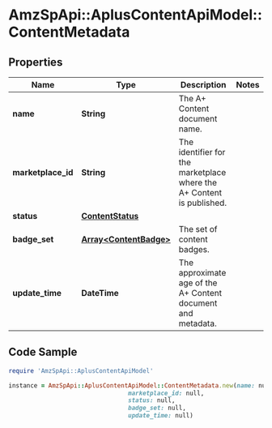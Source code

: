# AmzSpApi::AplusContentApiModel::ContentMetadata

## Properties

Name | Type | Description | Notes
------------ | ------------- | ------------- | -------------
**name** | **String** | The A+ Content document name. | 
**marketplace_id** | **String** | The identifier for the marketplace where the A+ Content is published. | 
**status** | [**ContentStatus**](ContentStatus.md) |  | 
**badge_set** | [**Array&lt;ContentBadge&gt;**](ContentBadge.md) | The set of content badges. | 
**update_time** | **DateTime** | The approximate age of the A+ Content document and metadata. | 

## Code Sample

```ruby
require 'AmzSpApi::AplusContentApiModel'

instance = AmzSpApi::AplusContentApiModel::ContentMetadata.new(name: null,
                                 marketplace_id: null,
                                 status: null,
                                 badge_set: null,
                                 update_time: null)
```


